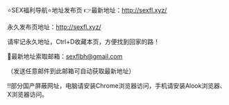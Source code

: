 ⭐️SEX福利导航⭐️地址发布页 👉最新地址：http://sexfl.xyz/

永久发布页地址：http://sexfl.xyz/

请牢记永久地址，Ctrl+D收藏本页，方便找到回家的路！

📧最新地址索取邮箱：sexflbh@gmail.com

（发送任意邮件到此邮箱可自动获取最新地址）

‼️部分国产屏蔽网址，电脑请安装Chrome浏览器访问，手机请安装Alook浏览器、X浏览器访问。
